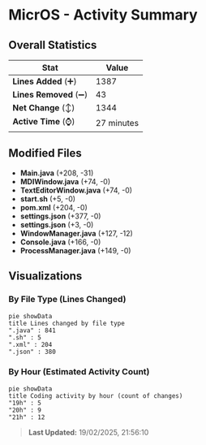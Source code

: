 # MicrOS - Activity Summary 

## Overall Statistics

| Stat                   | Value                                                             |
| ---------------------- | ----------------------------------------------------------------- |
| **Lines Added** (➕)   | 1387                                          |
| **Lines Removed** (➖) | 43                                        |
| **Net Change** (↕)    | 1344                |
| **Active Time** (⌚)   | 27 minutes |


## Modified Files
- **Main.java** (+208, -31)
- **MDIWindow.java** (+74, -0)
- **TextEditorWindow.java** (+74, -0)
- **start.sh** (+5, -0)
- **pom.xml** (+204, -0)
- **settings.json** (+377, -0)
- **settings.json** (+3, -0)
- **WindowManager.java** (+127, -12)
- **Console.java** (+166, -0)
- **ProcessManager.java** (+149, -0)

## Visualizations

### By File Type (Lines Changed)

```mermaid
pie showData
title Lines changed by file type
".java" : 841
".sh" : 5
".xml" : 204
".json" : 380
```

### By Hour (Estimated Activity Count)

```mermaid
pie showData
title Coding activity by hour (count of changes)
"19h" : 5
"20h" : 9
"21h" : 12
```


> **Last Updated:** 19/02/2025, 21:56:10